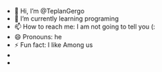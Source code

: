 - 👋 Hi, I’m @TeplanGergo
- 🌱 I’m currently learning programing
- 📫 How to reach me: I am  not going to tell you (:
- 😄 Pronouns: he
- ⚡ Fun fact: I like Among us
-
- 

<!---
TeplanGergo/TeplanGergo is a ✨ special ✨ repository because its `README.md` (this file) appears on your GitHub profile.
You can click the Preview link to take a look at your changes.
--->
